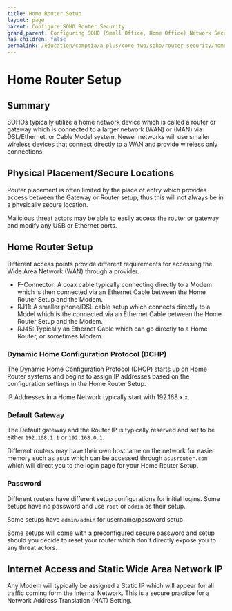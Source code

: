 ```yaml
---
title: Home Router Setup
layout: page
parent: Configure SOHO Router Security
grand_parent: Configuring SOHO (Small Office, Home Office) Network Security
has_children: false
permalink: /education/comptia/a-plus/core-two/soho/router-security/home/
---
```


# Home Router Setup

## Summary

SOHOs typically utilize a home network device which is called a router or gateway which is connected to a larger network (WAN) or (MAN) via DSL/Ethernet, or Cable Model system. Newer networks will use smaller wireless devices that connect directly to a WAN and provide wireless only connections.

## Physical Placement/Secure Locations

Router placement is often limited by the place of entry which provides access between the Gateway or Router setup, thus this will not always be in a physically secure location. 

Malicious threat actors may be able to easily access the router or gateway and modify any USB or Ethernet ports.

## Home Router Setup

Different access points provide different requirements for accessing the Wide Area Network (WAN) through a provider.

- F-Connector: A coax cable typically connecting directly to a Modem which is then connected via an Ethernet Cable between the Home Router Setup and the Modem.
- RJ11: A smaller phone/DSL cable setup which connects directly to a Model which is the connected via an Ethernet Cable between the Home Router Setup and the Modem.
- RJ45: Typically an Ethernet Cable which can go directly to a Home Router, or sometimes Modem.

### Dynamic Home Configuration Protocol (DCHP)

The Dynamic Home Configuration Protocol (DHCP) starts up on Home Router systems and begins to assign IP addresses based on the configuration settings in the Home Router Setup. 

IP Addresses in a Home Network typically start with 192.168.x.x.

### Default Gateway

The Default gateway and the Router IP is typically reserved and set to be either `192.168.1.1` or `192.168.0.1`.

Different routers may have their own hostname on the network for easier memory such as asus which can be accessed through `asusrouter.com` which will direct you to the login page for your Home Router Setup.

### Password

Different routers have different setup configurations for initial logins. Some setups have no password and use `root` or `admin` as their setup. 

Some setups have `admin/admin` for username/password setup

Some setups will come with a preconfigured secure password and setup should you decide to reset your router which don't directly expose you to any threat actors.


## Internet Access and Static Wide Area Network IP

Any Modem will typically be assigned a Static IP which will appear for all traffic coming form the internal Network. This is a secure practice for a Network Address Translation (NAT) Setting.

